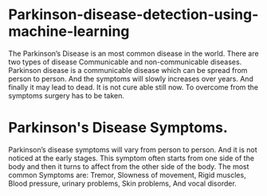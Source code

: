 # Parkinson-disease-detection-using-machine-learning

   The Parkinson’s Disease is an most common disease in the world. There are two 
   types of disease Communicable and non-communicable diseases. Parkinson 
   disease is a communicable disease which can be spread from person to person.
   And the symptoms will slowly increases over years. And finally it may lead to 
   dead. It is not cure able still now. To overcome from the symptoms surgery has 
   to be taken.
   
# Parkinson's Disease Symptoms.
   Parkinson’s disease symptoms will vary from person to person. And it is not 
   noticed at the early stages. This symptom often starts from one side of the body 
   and then it turns to affect from the other side of the body.
    The most common Symptoms are:
    Tremor, Slowness of movement, Rigid muscles, Blood pressure, urinary problems, Skin problems, And vocal disorder.
